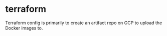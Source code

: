 terraform
=========
Terraform config is primarily to create an artifact repo on GCP to upload the
Docker images to.
